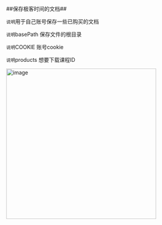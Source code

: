##保存极客时间的文档##

`说明`用于自己账号保存一些已购买的文档

`说明`basePath  保存文件的根目录

`说明`COOKIE    账号cookie

`说明`products  想要下载课程ID

<img width="401" alt="image" src="https://user-images.githubusercontent.com/54015884/185531142-4cc4f781-18da-4b1c-89fe-f60e7c121dbd.png">
